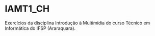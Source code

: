 # IAMT1_CH
Exercícios da disciplina Introdução à Multimídia do curso Técnico em Informática do IFSP (Araraquara).
